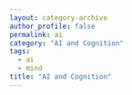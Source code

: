 ```yaml
---
layout: category-archive
author_profile: false
permalink: ai
category: "AI and Cognition"
tags:
  - ai
  - mind
title: "AI and Cognition"
---
```

